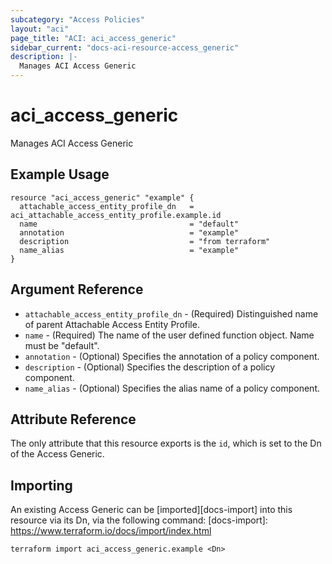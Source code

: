 ```yaml
---
subcategory: "Access Policies"
layout: "aci"
page_title: "ACI: aci_access_generic"
sidebar_current: "docs-aci-resource-access_generic"
description: |-
  Manages ACI Access Generic
---
```


# aci_access_generic

Manages ACI Access Generic

## Example Usage

```hcl
resource "aci_access_generic" "example" {
  attachable_access_entity_profile_dn   = aci_attachable_access_entity_profile.example.id
  name                                  = "default"
  annotation                            = "example"
  description                           = "from terraform"
  name_alias                            = "example"
}
```

## Argument Reference

- `attachable_access_entity_profile_dn` - (Required) Distinguished name of parent Attachable Access Entity Profile.
- `name` - (Required) The name of the user defined function object. Name must be "default".
- `annotation` - (Optional) Specifies the annotation of a policy component.
- `description` - (Optional) Specifies the description of a policy component.
- `name_alias` - (Optional) Specifies the alias name of a policy component.

## Attribute Reference

The only attribute that this resource exports is the `id`, which is set to the
Dn of the Access Generic.

## Importing

An existing Access Generic can be [imported][docs-import] into this resource via its Dn, via the following command:
[docs-import]: https://www.terraform.io/docs/import/index.html

```
terraform import aci_access_generic.example <Dn>
```
